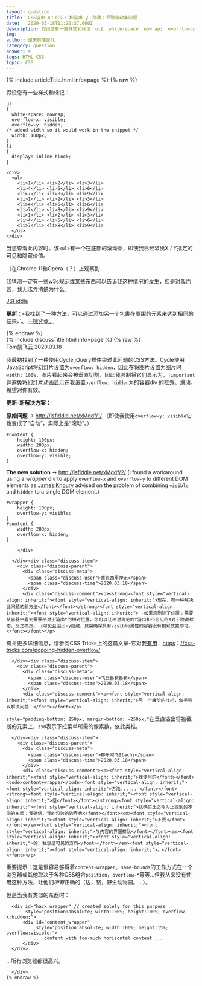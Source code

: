 ```yaml
---
layout: question
title:  CSS溢出-x：可见; 和溢出-y：隐藏；导致滚动条问题
date:   2020-03-18T11:20:37.000Z
description: 假设您有一些样式和标记：ul{  white-space  nowrap;  overflow-x  visible;  overflow...
img: 
author: 逆天前端宝儿
category: question
answer: 4
tags: HTML CSS
topic: CSS
---
```

<div class="article-root">
  <div class="article">
    {% include articleTitle.html info=page %}
    {% raw %}
    <div class="article-content"><p><font style="vertical-align: inherit;"><font style="vertical-align: inherit;">假设您有一些样式和标记：</font></font></p>

<p></p><div class="snippet" data-lang="js" data-hide="false" data-console="false" data-babel="false">
<div class="snippet-code">
<pre class="snippet-code-css lang-css prettyprint-override"><code>ul<font></font>
{<font></font>
  white-space: nowrap;<font></font>
  overflow-x: visible;<font></font>
  overflow-y: hidden;<font></font>
/* added width so it would work in the snippet */<font></font>
  width: 100px; <font></font>
}<font></font>
li<font></font>
{<font></font>
  display: inline-block;<font></font>
}</code></pre>
<pre class="snippet-code-html lang-html prettyprint-override"><code>&lt;div&gt;<font></font>
  &lt;ul&gt;<font></font>
    &lt;li&gt;1&lt;/li&gt; &lt;li&gt;2&lt;/li&gt; &lt;li&gt;3&lt;/li&gt;<font></font>
    &lt;li&gt;4&lt;/li&gt; &lt;li&gt;5&lt;/li&gt; &lt;li&gt;6&lt;/li&gt;<font></font>
    &lt;li&gt;7&lt;/li&gt; &lt;li&gt;8&lt;/li&gt; &lt;li&gt;9&lt;/li&gt;<font></font>
    &lt;li&gt;1&lt;/li&gt; &lt;li&gt;2&lt;/li&gt; &lt;li&gt;3&lt;/li&gt;<font></font>
    &lt;li&gt;4&lt;/li&gt; &lt;li&gt;5&lt;/li&gt; &lt;li&gt;6&lt;/li&gt;<font></font>
    &lt;li&gt;7&lt;/li&gt; &lt;li&gt;8&lt;/li&gt; &lt;li&gt;9&lt;/li&gt;<font></font>
    &lt;li&gt;1&lt;/li&gt; &lt;li&gt;2&lt;/li&gt; &lt;li&gt;3&lt;/li&gt;<font></font>
    &lt;li&gt;4&lt;/li&gt; &lt;li&gt;5&lt;/li&gt; &lt;li&gt;6&lt;/li&gt;<font></font>
    &lt;li&gt;7&lt;/li&gt; &lt;li&gt;8&lt;/li&gt; &lt;li&gt;9&lt;/li&gt;<font></font>
  &lt;/ul&gt;<font></font>
&lt;/div&gt;</code></pre>
</div>
</div>
<p></p>

<p><font style="vertical-align: inherit;"><font style="vertical-align: inherit;">当您查看此内容时。</font><font style="vertical-align: inherit;">该</font></font><code>&lt;ul&gt;</code><font style="vertical-align: inherit;"><font style="vertical-align: inherit;">有一个在底部的滚动条，即使我已经溢出X / Y指定的可见和隐藏价值。</font></font></p>

<p><font style="vertical-align: inherit;"><font style="vertical-align: inherit;">（在Chrome 11和Opera（？）上观察到</font></font></p>

<p><font style="vertical-align: inherit;"><font style="vertical-align: inherit;">我猜测一定有一些w3c规范或某些东西可以告诉我这种情况的发生，但是对我而言，我无法弄清楚为什么。 </font></font></p>

<p><a href="http://jsfiddle.net/3xv6A/" rel="noreferrer"><font style="vertical-align: inherit;"><font style="vertical-align: inherit;">JSFiddle</font></font></a></p>

<p><strong><font style="vertical-align: inherit;"><font style="vertical-align: inherit;">更新：-</font></font></strong><font style="vertical-align: inherit;"><font style="vertical-align: inherit;">我找到了一种方法，可以通过添加另一个包裹在周围的元素来达到相同的结果</font></font><code>ul</code><font style="vertical-align: inherit;"><font style="vertical-align: inherit;">。</font></font><a href="http://jsfiddle.net/3xv6A/9/" rel="noreferrer"><font style="vertical-align: inherit;"><font style="vertical-align: inherit;">一探究竟。</font></font></a></p></div>
    {% endraw %}
  </div>

  <div class="discuss-wrapper">
    {% include discussTitle.html info=page %}
    {% raw %}
    <div class="discuss-item">
        <div class="discuss-parent">
          <div class="discuss-meta">
            <span class="discuss-user">Tom凯飞云</span>
            <span class="discuss-time">2020.03.18</span>
          </div>
          <div class="discuss-comment"><p><font style="vertical-align: inherit;"><font style="vertical-align: inherit;">我最初找到了一种使用Cycle jQuery插件绕过此问题的CSS方法。</font><font style="vertical-align: inherit;">Cycle使用JavaScript将幻灯片设置为</font></font><code>overflow: hidden</code><font style="vertical-align: inherit;"><font style="vertical-align: inherit;">，因此在将图片设置为图片时</font></font><code>width: 100%</code><font style="vertical-align: inherit;"><font style="vertical-align: inherit;">，图片看起来会被垂直切割，因此我强制将它们显示为，</font></font><code>!important</code><font style="vertical-align: inherit;"><font style="vertical-align: inherit;">并避免将幻灯片动画显示在我设置</font></font><code>overflow: hidden</code><font style="vertical-align: inherit;"><font style="vertical-align: inherit;">为的容器div </font><font style="vertical-align: inherit;">的框外</font><font style="vertical-align: inherit;">。滑动。</font><font style="vertical-align: inherit;">希望对你有效。</font></font></p>

<p><strong><font style="vertical-align: inherit;"><font style="vertical-align: inherit;">更新-新解决方案：</font></font></strong></p>

<p><strong><font style="vertical-align: inherit;"><font style="vertical-align: inherit;">原始问题</font></font></strong><font style="vertical-align: inherit;"><font style="vertical-align: inherit;"> -&gt; </font></font><a href="http://jsfiddle.net/xMddf/1/" rel="noreferrer"><font style="vertical-align: inherit;"><font style="vertical-align: inherit;">http://jsfiddle.net/xMddf/1/</font></font></a><font style="vertical-align: inherit;"><font style="vertical-align: inherit;"> 
（即使我使用</font></font><code>overflow-y: visible</code><font style="vertical-align: inherit;"><font style="vertical-align: inherit;">它也变成了“自动”，实际上是“滚动”。）</font></font></p>

<pre class="lang-css prettyprint-override"><code>#content {<font></font>
    height: 100px;<font></font>
    width: 200px;<font></font>
    overflow-x: hidden;<font></font>
    overflow-y: visible;<font></font>
}<font></font>
</code></pre>

<p><strong>The new solution</strong> -&gt; <a href="http://jsfiddle.net/xMddf/2/" rel="noreferrer">http://jsfiddle.net/xMddf/2/</a>
(I found a workaround using a <em>wrapper</em> div to apply <code>overflow-x</code> and <code>overflow-y</code> to different DOM elements as <a href="https://stackoverflow.com/users/684890/james-khoury">James Khoury</a> advised on the problem of combining <code>visible</code> and <code>hidden</code> to a single DOM element.)</p>

<pre class="lang-css prettyprint-override"><code>#wrapper {<font></font>
    height: 100px;<font></font>
    overflow-y: visible;<font></font>
}<font></font>
#content {<font></font>
    width: 200px;<font></font>
    overflow-x: hidden;<font></font>
}<font></font>
</code></pre></div>
        </div>
        
      </div><div class="discuss-item">
        <div class="discuss-parent">
          <div class="discuss-meta">
            <span class="discuss-user">番长西里神无</span>
            <span class="discuss-time">2020.03.18</span>
          </div>
          <div class="discuss-comment"><p><strong><font style="vertical-align: inherit;"><font style="vertical-align: inherit;">现在，有一种解决此问题的新方法</font></font></strong><font style="vertical-align: inherit;"><font style="vertical-align: inherit;"> -如果您删除了位置：需要从容器中看到需要相对于溢出Y的相对位置，您可以让相对可见的Y溢出和不可见的X处于隐藏状态，反之亦然。 x可见且溢出-y隐藏，只需确保具有visible属性的容器没有相对放置即可。</font></font></p>

<p><font style="vertical-align: inherit;"><font style="vertical-align: inherit;">有关更多详细信息，请参阅CSS Tricks上的这篇文章-它对我</font><a href="https://css-tricks.com/popping-hidden-overflow/" rel="nofollow noreferrer"><font style="vertical-align: inherit;">有用</font></a><font style="vertical-align: inherit;">：</font><a href="https://css-tricks.com/popping-hidden-overflow/" rel="nofollow noreferrer"><font style="vertical-align: inherit;">https</font></a><font style="vertical-align: inherit;">：</font></font><a href="https://css-tricks.com/popping-hidden-overflow/" rel="nofollow noreferrer"><font style="vertical-align: inherit;"><font style="vertical-align: inherit;">//css-tricks.com/popping-hidden-overflow/</font></font></a></p></div>
        </div>
        
      </div><div class="discuss-item">
        <div class="discuss-parent">
          <div class="discuss-meta">
            <span class="discuss-user">飞云番长番长</span>
            <span class="discuss-time">2020.03.18</span>
          </div>
          <div class="discuss-comment"><p><font style="vertical-align: inherit;"><font style="vertical-align: inherit;">另一个廉价的技巧，似乎可以解决问题：</font></font></p>

<p><code>style="padding-bottom: 250px; margin-bottom: -250px;"</code><font style="vertical-align: inherit;"><font style="vertical-align: inherit;">在垂直溢出将被截断的元素上，</font></font><code>250</code><font style="vertical-align: inherit;"><font style="vertical-align: inherit;">表示下拉菜单所需的像素数，</font><font style="vertical-align: inherit;">依此类推</font><font style="vertical-align: inherit;">。</font></font></p></div>
        </div>
        
      </div><div class="discuss-item">
        <div class="discuss-parent">
          <div class="discuss-meta">
            <span class="discuss-user">神乐阿飞Itachi</span>
            <span class="discuss-time">2020.03.18</span>
          </div>
          <div class="discuss-comment"><p><font style="vertical-align: inherit;"><font style="vertical-align: inherit;">我使用的</font></font><code>content+wrapper</code><font style="vertical-align: inherit;"><font style="vertical-align: inherit;">方法...... </font></font><strong><font style="vertical-align: inherit;"><font style="vertical-align: inherit;">但</font></font></strong><font style="vertical-align: inherit;"><font style="vertical-align: inherit;">我确实比迄今为止提到的不同的东西：我确信，我的包装的边界也</font></font><em><font style="vertical-align: inherit;"><font style="vertical-align: inherit;">不要</font></font></em><font style="vertical-align: inherit;"><font style="vertical-align: inherit;">与内容的界限排队</font></font><em><font style="vertical-align: inherit;"><font style="vertical-align: inherit;">的，我想是可见的方向</font></font></em><font style="vertical-align: inherit;"><font style="vertical-align: inherit;">。</font></font></p>

<p><font style="vertical-align: inherit;"><font style="vertical-align: inherit;">重要提示：这是很容易够得着</font></font><code>content+wrapper, same-bounds</code><font style="vertical-align: inherit;"><font style="vertical-align: inherit;">的工作方式在一个浏览器或其他取决于各种CSS组合</font></font><code>position</code><font style="vertical-align: inherit;"><font style="vertical-align: inherit;">，</font></font><code>overflow-*</code><font style="vertical-align: inherit;"><font style="vertical-align: inherit;">等等...但我从来没有使用这种方法，让他们</font></font><em><font style="vertical-align: inherit;"><font style="vertical-align: inherit;">所有</font></font></em><font style="vertical-align: inherit;"><font style="vertical-align: inherit;">正确的（边，铬，野生动物园。 ..）。</font></font></p>

<p><font style="vertical-align: inherit;"><font style="vertical-align: inherit;">但是当我有类似的东西时：</font></font></p>

<pre><code>  &lt;div id="hack_wrapper" // created solely for this purpose<font></font>
       style="position:absolute; width:100%; height:100%; overflow-x:hidden;"&gt;<font></font>
      &lt;div id="content_wrapper"<font></font>
           style="position:absolute; width:100%; height:15%; overflow:visible;"&gt;         <font></font>
          ... content with too-much horizontal content ... <font></font>
      &lt;/div&gt;<font></font>
  &lt;/div&gt;<font></font>
</code></pre>

<p><font style="vertical-align: inherit;"><font style="vertical-align: inherit;">...所有浏览器都很高兴。</font></font></p></div>
        </div>
        
      </div>
    {% endraw %}
  </div>
<div>
